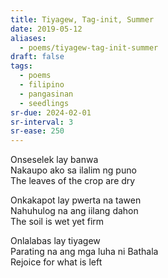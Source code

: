 ```yaml
---
title: Tiyagew, Tag-init, Summer
date: 2019-05-12
aliases:
  - poems/tiyagew-tag-init-summer
draft: false
tags:
  - poems
  - filipino
  - pangasinan
  - seedlings
sr-due: 2024-02-01
sr-interval: 3
sr-ease: 250
---
```

Onseselek lay banwa  
Nakaupo ako sa ilalim ng puno  
The leaves of the crop are dry  

Onkakapot lay pwerta na tawen  
Nahuhulog na ang iilang dahon  
The soil is wet yet firm  

Onlalabas lay tiyagew  
Parating na ang mga luha ni Bathala  
Rejoice for what is left  